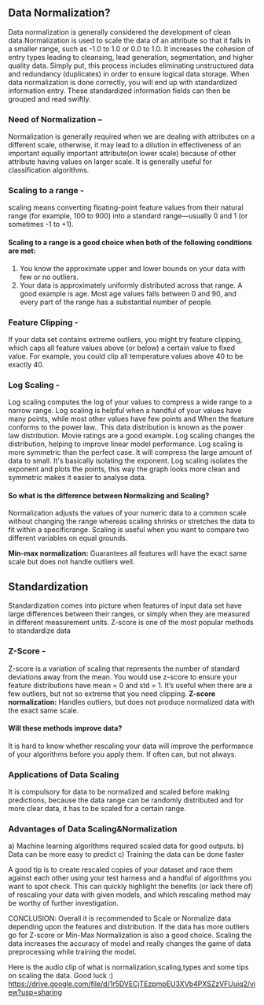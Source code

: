 ## Data Normalization?
Data normalization is generally considered the development of clean data.Normalization is used to scale the data of an attribute so that it falls in a smaller range, such as -1.0 to 1.0 or 0.0 to 1.0. 
It increases the cohesion of entry types leading to cleansing, lead generation, segmentation, and higher quality data.
Simply put, this process includes eliminating unstructured data and redundancy (duplicates) in order to ensure logical data storage.
When data normalization is done correctly, you will end up with standardized information entry. 
These standardized information fields can then be grouped and read swiftly.

### Need of Normalization –
Normalization is generally required when we are dealing with attributes on a different scale, otherwise, it may lead to a dilution in effectiveness of an important equally important attribute(on lower scale) because of other attribute having values on larger scale.
It is generally useful for classification algorithms.


### Scaling to a range -
scaling means converting floating-point feature values from their natural range (for example, 100 to 900) into a standard range—usually 0 and 1 (or sometimes -1 to +1).

#### Scaling to a range is a good choice when both of the following conditions are met:

1. You know the approximate upper and lower bounds on your data with few or no outliers.
2. Your data is approximately uniformly distributed across that range.
A good example is age. Most age values falls between 0 and 90, and every part of the range has a substantial number of people.


### Feature Clipping -
If your data set contains extreme outliers, you might try feature clipping, which caps all feature values above (or below) a certain value to fixed value.
For example, you could clip all temperature values above 40 to be exactly 40. 


### Log Scaling -
Log scaling computes the log of your values to compress a wide range to a narrow range.
Log scaling is helpful when a handful of your values have many points, while most other values have few points and When the feature conforms to the power law.. 
This data distribution is known as the power law distribution. Movie ratings are a good example.
Log scaling changes the distribution, helping to improve linear model performance.
Log scaling is more symmetric than the perfect case. It will compress the large amount of data to small. It's basically isolating the exponent.
Log scaling isolates the exponent and plots the points, this way the graph looks more clean and symmetric makes it easier to analyse data.

#### **So what is the difference between Normalizing and Scaling?**
Normalization adjusts the values of your numeric data to a common scale without changing the range whereas scaling shrinks or stretches the data to fit within 
a specificrange. Scaling is useful when you want to compare two different variables on equal grounds.

**Min-max normalization:** Guarantees all features will have the exact same scale but does not handle outliers well.


## Standardization
Standardization comes into picture when features of input data set have large differences between their ranges, or simply when they are measured in different measurement units. Z-score is one of the most popular methods to standardize data
### Z-Score -
Z-score is a variation of scaling that represents the number of standard deviations away from the mean. 
You would use z-score to ensure your feature distributions have mean = 0 and std = 1.
It’s useful when there are a few outliers, but not so extreme that you need clipping.
**Z-score normalization:** Handles outliers, but does not produce normalized data with the exact same scale.

#### Will these methods improve data?
It is hard to know whether rescaling your data will improve the performance of your algorithms before you apply them. If often can, but not always.

### Applications of Data Scaling
It is compulsory for data to be normalized and scaled before making predictions, because the data range can be randomly distributed and for more clear data, it has to be scaled for a certain range.

### Advantages of Data Scaling&Normalization
 a) Machine learning algorithms required scaled data for good outputs.
 b) Data can be more easy to predict
 c) Training the data can be done faster

A good tip is to create rescaled copies of your dataset and race them against each other using your test harness and a handful of algorithms you want to spot check. 
This can quickly highlight the benefits (or lack there of) of rescaling your data with given models, and which rescaling method may be worthy of further investigation.


CONCLUSION:
Overall it is recommended to Scale or Normalize data depending upon the features and distribution. If the data has more outliers go for Z-score or Min-Max Normalization is also a good choice.
Scaling the data increases the accuracy of model and really changes the game of data preprocessing while training the model.

Here is the audio clip of what is normalization,scaling,types and some tips on scaling the data. Good luck :)
https://drive.google.com/file/d/1r5DVECjTEzpmpEU3XVb4PXSZzVFUuiq2/view?usp=sharing
